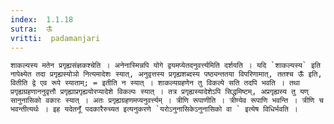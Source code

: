 ```yaml
---
index:  1.1.18
sutra:  ऊँ
vritti:  padamanjari
---
```


	शाकल्यस्य मतेन प्रगृह्यसंज्ञकश्चेति । अनेनास्मिन्नपि योगे द्वयमप्येतदनुवर्त्त्यमिति दर्शयति । यदि `शाकल्यस्य` इति नापेक्ष्येत तदा प्रगृह्यस्योञो नित्यमादेशः स्यात्, अनुवृत्तस्य प्रगृह्यशब्दस्य पष्ठ्यन्ततया विपरिणामात्, ततश्च ऊँ इति, वितीति द्वे एव रूपे स्याताम्; = इतीति न स्यात् । शाकल्यग्रहणेन तु विकल्पे सति तदपि भवति । तथा प्रगृह्यग्रहणाननुवृत्तौ प्रगृह्याप्रगृह्ययोरप्यादेशे विकल्पः स्यात् । तत्र प्रगृह्यस्यादेशेऽपि सिद्धमिष्टम्, अप्रगृह्यस्य तु यण् सानुनासिको वकारः स्यात् । अतः प्रगृह्यग्रहणमप्यनुवर्त्त्यम् । त्रीणि रूपाणीति । त्रीण्येव रूपाणि भवन्ति । त्रीणि च भवन्तीत्यर्थः । इह यदेतनूँ पदकारैरुच्यत इत्यनुकरणे `यरोऽनुनासिकेऽनुनासिको वा ` इत्येष विधिर्भवति । 
